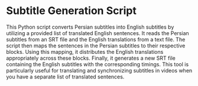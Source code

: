 # Subtitle Generation Script
This Python script converts Persian subtitles into English subtitles by utilizing a provided list of translated English sentences. It reads the Persian subtitles from an SRT file and the English translations from a text file. The script then maps the sentences in the Persian subtitles to their respective blocks. Using this mapping, it distributes the English translations appropriately across these blocks. Finally, it generates a new SRT file containing the English subtitles with the corresponding timings. This tool is particularly useful for translating and synchronizing subtitles in videos when you have a separate list of translated sentences.
